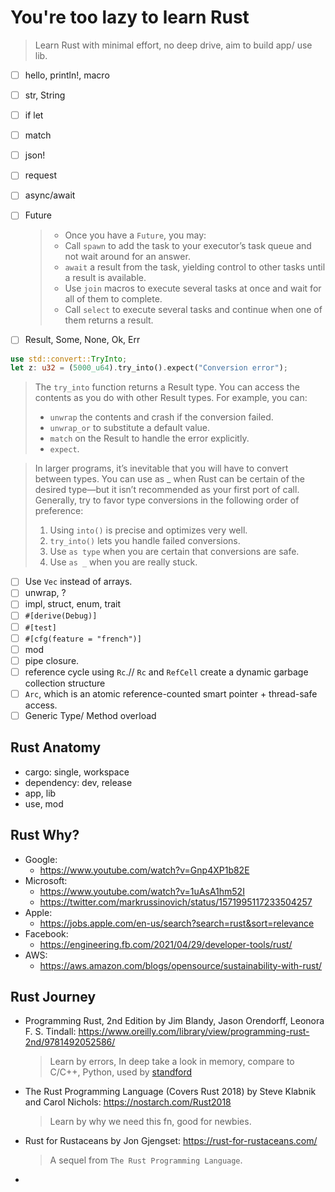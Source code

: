# You're too lazy to learn Rust

> Learn Rust with minimal effort, no deep drive, aim to build app/ use lib.

- [ ] hello, println!, macro
- [ ] str, String
- [ ] if let
- [ ] match
- [ ] json!
- [ ] request
- [ ] async/await
- [ ] Future

  > - Once you have a `Future`, you may:
  > - Call `spawn` to add the task to your executor’s task queue and not wait around for an answer.
  > - `await` a result from the task, yielding control to other tasks until a result is available.
  > - Use `join` macros to execute several tasks at once and wait for all of them to complete.
  > - Call `select` to execute several tasks and continue when one of them returns a result.

- [ ] Result, Some, None, Ok, Err

```rust
use std::convert::TryInto;
let z: u32 = (5000_u64).try_into().expect("Conversion error");
```

> The `try_into` function returns a Result type. You can access the contents as you do with other Result types. For example, you can:
>
> - `unwrap` the contents and crash if the conversion failed.
> - `unwrap_or` to substitute a default value.
> - `match` on the Result to handle the error explicitly.
> - `expect`.

> In larger programs, it’s inevitable that you will have to convert between types. You can use as \_ when Rust can be certain of the desired type—but it isn’t recommended as your first port of call. Generally, try to favor type conversions in the following order of preference:
>
> 1. Using `into()` is precise and optimizes very well.
> 2. `try_into()` lets you handle failed conversions.
> 3. Use `as type` when you are certain that conversions are safe.
> 4. Use `as _` when you are really stuck.

- [ ] Use `Vec` instead of arrays.
- [ ] unwrap, ?
- [ ] impl, struct, enum, trait
- [ ] `#[derive(Debug)]`
- [ ] `#[test]`
- [ ] `#[cfg(feature = "french")]`
- [ ] mod
- [ ] pipe closure.
- [ ] reference cycle using `Rc`.// `Rc` and `RefCell` create a dynamic garbage collection structure
- [ ] `Arc`, which is an atomic reference-counted smart pointer + thread-safe access.
- [ ] Generic Type/ Method overload

## Rust Anatomy

- cargo: single, workspace
- dependency: dev, release
- app, lib
- use, mod

## Rust Why?

- Google:
  - https://www.youtube.com/watch?v=Gnp4XP1b82E
- Microsoft:
  - https://www.youtube.com/watch?v=1uAsA1hm52I
  - https://twitter.com/markrussinovich/status/1571995117233504257
- Apple:
  - https://jobs.apple.com/en-us/search?search=rust&sort=relevance
- Facebook:
  - https://engineering.fb.com/2021/04/29/developer-tools/rust/
- AWS:
  - https://aws.amazon.com/blogs/opensource/sustainability-with-rust/

## Rust Journey

- Programming Rust, 2nd Edition by Jim Blandy, Jason Orendorff, Leonora F. S. Tindall: https://www.oreilly.com/library/view/programming-rust-2nd/9781492052586/
  > Learn by errors, In deep take a look in memory, compare to C/C++, Python, used by [standford](https://web.stanford.edu/class/cs110l/handouts/course-information/)
- The Rust Programming Language (Covers Rust 2018) by Steve Klabnik and Carol Nichols: https://nostarch.com/Rust2018
  > Learn by why we need this fn, good for newbies.
- Rust for Rustaceans by Jon Gjengset: https://rust-for-rustaceans.com/
  > A sequel from `The Rust Programming Language`.
-
